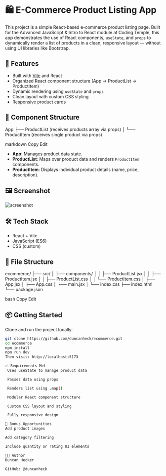 # 🛍️ E-Commerce Product Listing App

This project is a simple React-based e-commerce product listing page. Built for the Advanced JavaScript & Intro to React module at Coding Temple, this app demonstrates the use of React components, `useState`, and `props` to dynamically render a list of products in a clean, responsive layout — without using UI libraries like Bootstrap.

## 🚀 Features

- Built with [Vite](https://vitejs.dev/) and React
- Organized React component structure (App → ProductList → ProductItem)
- Dynamic rendering using `useState` and `props`
- Clean layout with custom CSS styling
- Responsive product cards

## 🧱 Component Structure

App
├── ProductList (receives products array via props)
│ └── ProductItem (receives single product via props)

markdown
Copy
Edit

- **App**: Manages product data state.
- **ProductList**: Maps over product data and renders `ProductItem` components.
- **ProductItem**: Displays individual product details (name, price, description).

## 🖼️ Screenshot

![screenshot](screenshot.png)

## 🛠️ Tech Stack

- React + Vite
- JavaScript (ES6)
- CSS (custom)

## 📁 File Structure

ecommerce/
├── src/
│ ├── components/
│ │ ├── ProductList.jsx
│ │ ├── ProductItem.jsx
│ │ ├── ProductList.css
│ │ └── ProductItem.css
│ ├── App.jsx
│ ├── App.css
│ ├── main.jsx
│ └── index.css
├── index.html
└── package.json

bash
Copy
Edit

## 📦 Getting Started

Clone and run the project locally:

```bash
git clone https://github.com/duncanheck/ecommerce.git
cd ecommerce
npm install
npm run dev
Then visit: http://localhost:5173

✅ Requirements Met
 Uses useState to manage product data

 Passes data using props

 Renders list using .map()

 Modular React component structure

 Custom CSS layout and styling

 Fully responsive design

🌟 Bonus Opportunities
Add product images

Add category filtering

Include quantity or rating UI elements

👨‍💻 Author
Duncan Hecker

GitHub: @duncanheck
